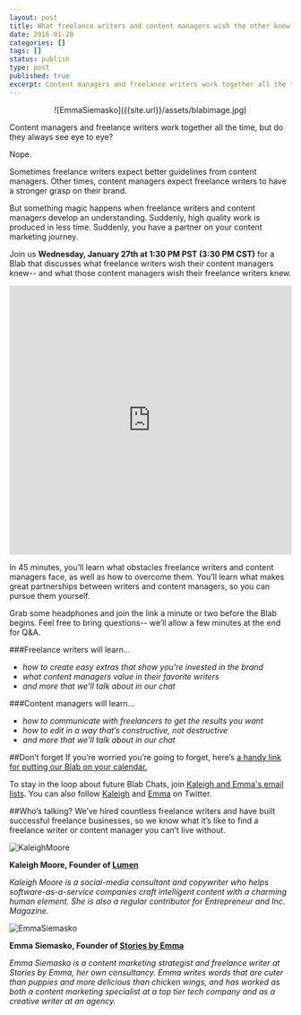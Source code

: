 ```yaml
---
layout: post
title: What freelance writers and content managers wish the other knew 
date: 2016-01-20
categories: []
tags: []
status: publish
type: post
published: true
excerpt: Content managers and freelance writers work together all the time, but they don't always see eye to eye. Kaleigh Moore and I will dissect how freelancers and their managers can work together to get results.
---
```


<div style="text-align: center;" markdown="1">![EmmaSiemasko]({{site.url}}/assets/blabimage.jpg)</div>

Content managers and freelance writers work together all the time, but do they always see eye to eye?

Nope. 

Sometimes freelance writers expect better guidelines from content managers. Other times, content managers expect freelance writers to have a stronger grasp on their brand.

But something magic happens when freelance writers and content managers develop an understanding. Suddenly, high quality work is produced in less time. Suddenly, you have a partner on your content marketing journey.

Join us __Wednesday, January 27th at 1:30 PM PST (3:30 PM CST)__ for a Blab that discusses what freelance writers wish their content managers knew-- and what those content managers wish their freelance writers knew. 

<div style="text-align: center;" markdown="1"><iframe style='max-width: 100%;' src='https://blab.im/emma-siemasko-bu' frameborder='0' height='480' scrolling='none' width='640'></iframe></div>

In 45 minutes, you’ll learn what obstacles freelance writers and content managers face, as well as how to overcome them. You’ll learn what makes great partnerships between writers and content managers, so you can pursue them yourself.

Grab some headphones and join the link a minute or two before the Blab begins. Feel free to bring questions-- we’ll allow a few minutes at the end for Q&A.

###Freelance writers will learn…
* *how to create easy extras that show you’re invested in the brand*
* *what content managers value in their favorite writers*
* *and more that we’ll talk about in our chat*

###Content managers will learn…
* *how to communicate with freelancers to get the results you want*
* *how to edit in a way that’s constructive, not destructive*
* *and more that we’ll talk about in our chat*

##Don’t forget
If you’re worried you’re going to forget, here’s [a handy link for putting our Blab on your calendar.](https://calendar.google.com/calendar/event?action=TEMPLATE&tmeid=cGRrY2VkYmpyYmxtazNuNnBkdnBpMHRjbGMgZW1tYWZheWVAbQ&tmsrc=emmafaye%40gmail.com)

To stay in the loop about future Blab Chats, join [Kaleigh and Emma's email lists](https://confirmsubscription.com/h/t/C289EA1640461CC5). You can also follow [Kaleigh](http://twitter.com/kaleighf/) and [Emma](http://twitter.com/emmafayes) on Twitter.

##Who’s talking?
We’ve hired countless freelance writers and have built successful freelance businesses, so we know what it’s like to find a freelance writer or content manager you can’t live without. 

![KaleighMoore]({{site.url}}/assets/kaleigh-moore-copywriter.jpg)

__Kaleigh Moore, Founder of [Lumen](http://wearelumen.com)__

*Kaleigh Moore is a social-media consultant and copywriter who helps software-as-a-service companies craft intelligent content with a charming human element. She is also a regular contributor for Entrepreneur and Inc. Magazine.*			

![EmmaSiemasko]({{site.url}}/assets/emmaheadshotblab.jpg)

__Emma Siemasko, Founder of [Stories by Emma](http://storiesbyemma.co)__

*Emma Siemasko is a content marketing strategist and freelance writer at Stories by Emma, her own consultancy. Emma writes words that are cuter than puppies and more delicious than chicken wings, and has worked as both a content marketing specialist at a top tier tech company and as a creative writer at an agency.* 

